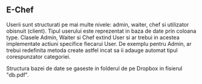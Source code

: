 ## E-Chef ##
Userii sunt structurati pe mai multe nivele: admin, waiter, chef si utilizator obisnuit (client). Tipul userului este reprezentat in baza de date prin coloana type. Clasele Admin, Waiter si Chef extind User si ar trebui in acestea implementate actiuni specifice fiecarui User. De exemplu pentru Admin, ar trebui redefinita metoda create astfel incat sa ii adauge automat tipul corespunzator categoriei.

Structura bazei de date se gaseste in folderul de pe Dropbox in fisierul "db.pdf".
